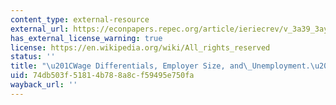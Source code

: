 ```yaml
---
content_type: external-resource
external_url: https://econpapers.repec.org/article/ieriecrev/v_3a39_3ay_3a1998_3ai_3a2_3ap_3a257-73.htm
has_external_license_warning: true
license: https://en.wikipedia.org/wiki/All_rights_reserved
status: ''
title: "\u201CWage Differentials, Employer Size, and\_Unemployment.\u201D"
uid: 74db503f-5181-4b78-8a8c-f59495e750fa
wayback_url: ''
---
```

